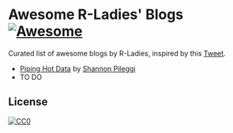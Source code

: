 # Awesome R-Ladies' Blogs  [![Awesome](https://awesome.re/badge.svg)](https://awesome.re)

Curated list of awesome blogs by R-Ladies, inspired by this [Tweet](https://twitter.com/WeAreRLadies/status/1362021673239785473).  

- [Piping Hot Data](https://www.pipinghotdata.com) by [Shannon Pileggi](https://twitter.com/PipingHotData)
- TO DO



## License

[![CC0](https://upload.wikimedia.org/wikipedia/commons/6/69/CC0_button.svg)](https://creativecommons.org/publicdomain/zero/1.0/)

